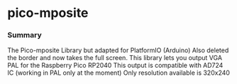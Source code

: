 # pico-mposite

### Summary
The Pico-mposite Library but adapted for PlatformIO (Arduino)
Also deleted the border and now takes the full screen.
This library lets you output VGA PAL for the Raspberry Pico RP2040
This output is compatible with AD724 IC (working in PAL only at the moment)
Only resolution available is 320x240
